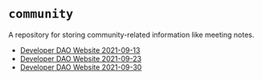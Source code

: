 # `community`

A repository for storing community-related information like meeting notes.

- [Developer DAO Website 2021-09-13](./meetings/2021/20210913-website.md)
- [Developer DAO Website 2021-09-23](./meetings/2021/20210923-website.md)
- [Developer DAO Website 2021-09-30](./meetings/2021/20210930-website.md)